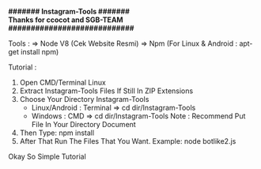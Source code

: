 <b>####### Instagram-Tools #######</b><br>
<b>Thanks for ccocot and SGB-TEAM</b><br>
<b>############################</b><br>

Tools :
=> Node V8 (Cek Website Resmi)
=> Npm (For Linux & Android : apt-get install npm)

Tutorial :
1) Open CMD/Terminal Linux
2) Extract Instagram-Tools Files If Still In ZIP Extensions
2) Choose Your Directory Instagram-Tools
   - Linux/Android : Terminal => cd dir/Instagram-Tools
   - Windows : CMD => cd dir/Instagram-Tools
   Note : Recommend Put File In Your Directory Document
4) Then Type: npm install
5) After That Run The Files That You Want.
   Example: node botlike2.js

Okay So Simple Tutorial
